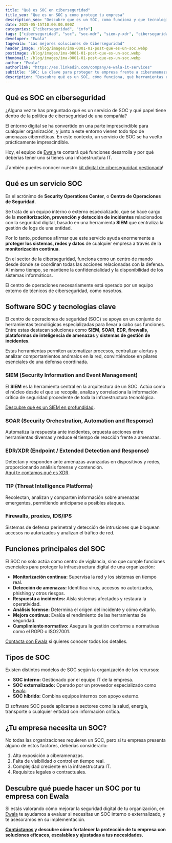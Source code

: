 ```yaml
---
title: "Qué es SOC en ciberseguridad"
title_seo: "Que es un SOC y como protege tu empresa"
description_seo: "Descubre que es un SOC, como funciona y que tecnologias usa para proteger tu empresa ante amenazas y ciberataques."
date: 2025-05-15T10:00:00.000Z
categories: ["ciberseguridad", "info"]
tags: ["ciberseguridad", "soc", "soc-mdr", "siem-y-xdr", "ciberseguridad-avanzada", "kit-digital", "protección-24"]
developer: "Ewala"
tagewala: "Las mejores soluciones de Ciberseguridad"
header_image: /blog/images/ima-0001-01-post-que-es-un-soc.webp
postimage: /blog/images/ima-0001-01-post-que-es-un-soc.webp
thumbnail: /blog/images/ima-0001-01-post-que-es-un-soc.webp
author: "Ewala"
authorlink: "https://es.linkedin.com/company/e-wala-it-services"
subtitle: "SOC: La clave para proteger tu empresa frente a ciberamenazas 24/7"
description: "Descubre qué es un SOC, cómo funciona, qué herramientas utiliza y cuándo lo necesita tu empresa para garantizar su seguridad digital."
---
```


## Qué es SOC en ciberseguridad

¿Alguna vez te has preguntado qué es un servicio de SOC y qué papel tiene dentro de la política de ciberseguridad de una compañía?

El entorno digital se ha convertido en una parte imprescindible para cualquier organización, y junto a este entorno vienen todo tipo de amenazas cibernéticas. En este contexto, un servicio de SOC se ha vuelto prácticamente imprescindible.

Hoy, el equipo de [Ewala](https://ewala.es/) te contará qué funciones desarrolla y por qué deberías tener uno si tienes una infraestructura IT.

¡También puedes conocer nuestro [kit digital de ciberseguridad gestionada](https://ewala.es/kit-digital-ciberseguridad-gestionada)!


## Qué es un servicio SOC

Es el acrónimo de **Security Operations Center**, o **Centro de Operaciones de Seguridad**.

Se trata de un equipo interno o externo especializado, que se hace cargo de la **monitorización, prevención y detección de incidentes** relacionados con la seguridad digital, basado en una herramienta **SIEM** que centraliza la gestión de logs de una entidad.

Por lo tanto, podemos afirmar que este servicio ayuda enormemente a **proteger los sistemas, redes y datos** de cualquier empresa a través de la **monitorización continua**.

En el sector de la ciberseguridad, funciona como un centro de mando desde donde se coordinan todas las acciones relacionadas con la defensa. Al mismo tiempo, se mantiene la confidencialidad y la disponibilidad de los sistemas informáticos.

El centro de operaciones necesariamente está operado por un equipo externo de técnicos de ciberseguridad, como nosotros.

## Software SOC y tecnologías clave

El centro de operaciones de seguridad (SOC) se apoya en un conjunto de herramientas tecnológicas especializadas para llevar a cabo sus funciones. Entre estas destacan soluciones como **SIEM**, **SOAR**, **EDR**, **firewalls**, **plataformas de inteligencia de amenazas** y **sistemas de gestión de incidentes**.

Estas herramientas permiten automatizar procesos, centralizar alertas y analizar comportamientos anómalos en la red, convirtiéndose en pilares esenciales de una defensa coordinada.

### SIEM (Security Information and Event Management)

El **SIEM** es la herramienta central en la arquitectura de un SOC. Actúa como el núcleo desde el que se recopila, analiza y correlaciona la información crítica de seguridad procedente de toda la infraestructura tecnológica.

[Descubre qué es un SIEM en profundidad](https://ewala.es/blog/posts/que-es-un-siem-y-para-que-sirve-y-un-soar/).

### SOAR (Security Orchestration, Automation and Response)

Automatiza la respuesta ante incidentes, orquesta acciones entre herramientas diversas y reduce el tiempo de reacción frente a amenazas.

### EDR/XDR (Endpoint / Extended Detection and Response)

Detectan y responden ante amenazas avanzadas en dispositivos y redes, proporcionando análisis forense y contención.  
[Aquí te contamos qué es XDR](https://ewala.es/blog/posts/que-es-un-xdr-y-como-puede-proteger-tu-empresa).

### TIP (Threat Intelligence Platforms)

Recolectan, analizan y comparten información sobre amenazas emergentes, permitiendo anticiparse a posibles ataques.

### Firewalls, proxies, IDS/IPS

Sistemas de defensa perimetral y detección de intrusiones que bloquean accesos no autorizados y analizan el tráfico de red.


## Funciones principales del SOC

El SOC no solo actúa como centro de vigilancia, sino que cumple funciones esenciales para proteger la infraestructura digital de una organización:

- **Monitorización continua:** Supervisa la red y los sistemas en tiempo real.  
- **Detección de amenazas:** Identifica virus, accesos no autorizados, phishing y otros riesgos.  
- **Respuesta a incidentes:** Aísla sistemas afectados y restaura la operatividad.  
- **Análisis forense:** Determina el origen del incidente y cómo evitarlo.  
- **Mejora continua:** Evalúa el rendimiento de las herramientas de seguridad.  
- **Cumplimiento normativo:** Asegura la gestión conforme a normativas como el RGPD o ISO27001.

[Contacta con Ewala](https://ewala.es/#contact) si quieres conocer todos los detalles.

## Tipos de SOC

Existen distintos modelos de SOC según la organización de los recursos:

- **SOC interno:** Gestionado por el equipo IT de la empresa.  
- **SOC externalizado:** Operado por un proveedor especializado como [Ewala](https://ewala.es/).  
- **SOC híbrido:** Combina equipos internos con apoyo externo.

El software SOC puede aplicarse a sectores como la salud, energía, transporte o cualquier entidad con información crítica.


## ¿Tu empresa necesita un SOC?

No todas las organizaciones requieren un SOC, pero si tu empresa presenta alguno de estos factores, deberías considerarlo:

1. Alta exposición a ciberamenazas.  
2. Falta de visibilidad o control en tiempo real.  
3. Complejidad creciente en la infraestructura IT.  
4. Requisitos legales o contractuales.


## Descubre qué puede hacer un SOC por tu empresa con Ewala

Si estás valorando cómo mejorar la seguridad digital de tu organización, en [Ewala](https://ewala.es/) te ayudamos a evaluar si necesitas un SOC interno o externalizado, y te asesoramos en su implementación.

**[Contáctanos](https://ewala.es/#contact) y descubre cómo fortalecer la protección de tu empresa con soluciones eficaces, escalables y ajustadas a tus necesidades.**